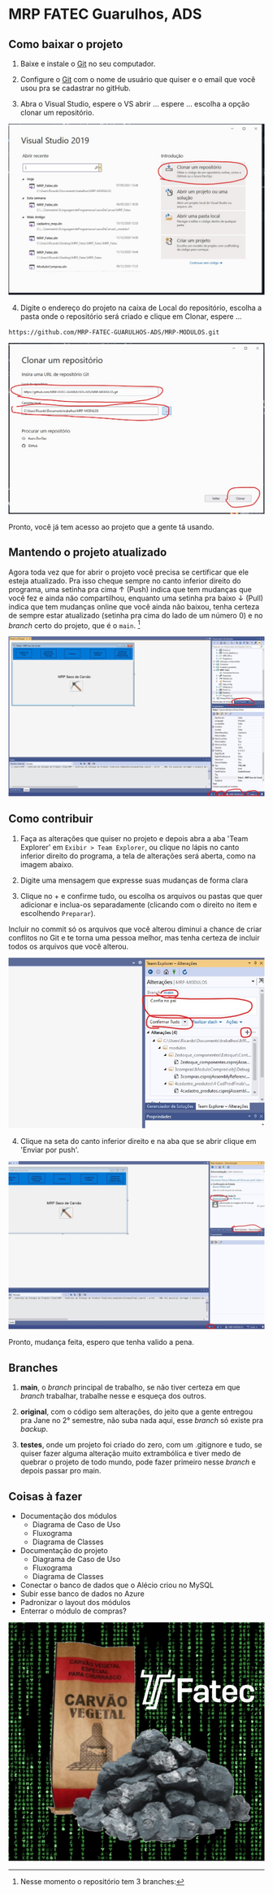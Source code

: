 # MRP FATEC Guarulhos, ADS

## Como baixar o projeto

1. Baixe e instale o [Git](https://git-scm.com/downloads) no seu computador.

2. Configure o [Git](https://git-scm.com/book/pt-br/v2/Come%C3%A7ando-Configura%C3%A7%C3%A3o-Inicial-do-Git) com o nome de usuário que quiser e o email que você usou pra se cadastrar no gitHub.

3. Abra o Visual Studio, espere o VS abrir ... espere ... escolha a opção clonar um repositório.

![VSCode](/img/vs-git1.jpg)

4. Digite o endereço do projeto na caixa de Local do repositório, escolha a pasta onde o repositório será criado e clique em Clonar, espere ...

```
https://github.com/MRP-FATEC-GUARULHOS-ADS/MRP-MODULOS.git
```

![VSCode](/img/vs-git2.jpg)

Pronto, você já tem acesso ao projeto que a gente tá usando.

## Mantendo o projeto atualizado

Agora toda vez que for abrir o projeto você precisa se certificar que ele esteja atualizado. Pra isso cheque sempre no canto inferior direito do programa, uma setinha pra cima ↑ (Push) indica que tem mudanças que você fez e ainda não compartilhou, enquanto uma setinha pra baixo ↓ (Pull) indica que tem mudanças online que você ainda não baixou, tenha certeza de sempre estar atualizado (setinha pra cima do lado de um número 0) e no *branch* certo do projeto, que é o `main`. [^1]

![VSCode](/img/vs-git3.jpg)

## Como contribuir

1. Faça as alterações que quiser no projeto e depois abra a aba 'Team Explorer' em `Exibir > Team Explorer`, ou clique no lápis no canto inferior direito do programa, a tela de alterações será aberta, como na imagem abaixo.

2. Digite uma mensagem que expresse suas mudanças de forma clara

3. Clique no + e confirme tudo, ou escolha os arquivos ou pastas que quer adicionar e inclua-os separadamente (clicando com o direito no item e escolhendo `Preparar`).

Incluir no commit só os arquivos que você alterou diminui a chance de criar conflitos no Git e te torna uma pessoa melhor, mas tenha certeza de incluir todos os arquivos que você alterou.

![VSCode](/img/vs-git4.jpg)

4. Clique na seta do canto inferior direito e na aba que se abrir clique em 'Enviar por push'.

![VSCode](/img/vs-git5.jpg)

Pronto, mudança feita, espero que tenha valido a pena.

## Branches

[^1]: Nesse momento o repositório tem 3 branches:

1. **main**, o *branch* principal de trabalho, se não tiver certeza em que *branch* trabalhar, trabalhe nesse e esqueça dos outros.

2. **original**, com o código sem alterações, do jeito que a gente entregou pra Jane no 2° semestre, não suba nada aqui, esse *branch* só existe pra *backup*.

3. **testes**, onde um projeto foi criado do zero, com um .gitignore e tudo, se quiser fazer alguma alteração muito extrambólica e tiver medo de quebrar o projeto de todo mundo, pode fazer primeiro nesse *branch* e depois passar pro main.

## Coisas à fazer

- Documentação dos módulos
    - Diagrama de Caso de Uso
    - Fluxograma
    - Diagrama de Classes
- Documentação do projeto
    - Diagrama de Caso de Uso
    - Fluxograma
    - Diagrama de Classes
- Conectar o banco de dados que o Alécio criou no MySQL
- Subir esse banco de dados no Azure
- Padronizar o layout dos módulos
- Enterrar o módulo de compras?

![Saco de carvão](/img/logo.png)
